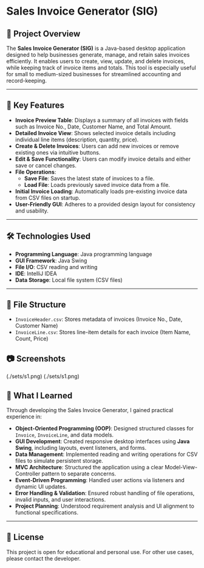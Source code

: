 # Sales Invoice Generator (SIG)

## 📌 Project Overview

The **Sales Invoice Generator (SIG)** is a Java-based desktop application designed to help businesses generate, manage, and retain sales invoices efficiently. It enables users to create, view, update, and delete invoices, while keeping track of invoice items and totals. This tool is especially useful for small to medium-sized businesses for streamlined accounting and record-keeping.

---

## 🧠 Key Features

- **Invoice Preview Table**: Displays a summary of all invoices with fields such as Invoice No., Date, Customer Name, and Total Amount.
- **Detailed Invoice View**: Shows selected invoice details including individual line items (description, quantity, price).
- **Create & Delete Invoices**: Users can add new invoices or remove existing ones via intuitive buttons.
- **Edit & Save Functionality**: Users can modify invoice details and either save or cancel changes.
- **File Operations**:
  - **Save File**: Saves the latest state of invoices to a file.
  - **Load File**: Loads previously saved invoice data from a file.
- **Initial Invoice Loading**: Automatically loads pre-existing invoice data from CSV files on startup.
- **User-Friendly GUI**: Adheres to a provided design layout for consistency and usability.

---

## 🛠️ Technologies Used

- **Programming Language**: Java programming language
- **GUI Framework**: Java Swing
- **File I/O**: CSV reading and writing
- **IDE**: IntelliJ IDEA
- **Data Storage**: Local file system (CSV files)

---

## 📂 File Structure

- `InvoiceHeader.csv`: Stores metadata of invoices (Invoice No., Date, Customer Name)
- `InvoiceLine.csv`: Stores line-item details for each invoice (Item Name, Count, Price)

## 📷 Screenshots

(./sets/s1.png)
(./sets/s1.png)

## 📘 What I Learned

Through developing the Sales Invoice Generator, I gained practical experience in:

- **Object-Oriented Programming (OOP)**: Designed structured classes for `Invoice`, `InvoiceLine`, and data models.
- **GUI Development**: Created responsive desktop interfaces using **Java Swing**, including layouts, event listeners, and forms.
- **Data Management**: Implemented reading and writing operations for CSV files to simulate persistent storage.
- **MVC Architecture**: Structured the application using a clear Model-View-Controller pattern to separate concerns.
- **Event-Driven Programming**: Handled user actions via listeners and dynamic UI updates.
- **Error Handling & Validation**: Ensured robust handling of file operations, invalid inputs, and user interactions.
- **Project Planning**: Understood requirement analysis and UI alignment to functional specifications.

---

## 📄 License

This project is open for educational and personal use. For other use cases, please contact the developer.
